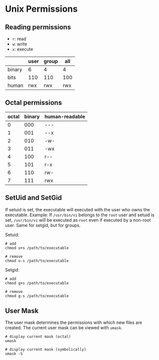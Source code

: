# Unix Permissions

## Reading permissions

- `r`: read
- `w`: write
- `x`: execute

|        | user | group |  all |
| ------ | ---- | ----- | ---- |
| binary |    6 |     4 |    4 |
| bits   |  110 |   110 |  100 |
| human  |  rwx |   rwx |  rwx |

## Octal permissions

| octal |	binary	| human-readable |
| ----- | ------- | -------------- |
| 0	    | 000     |	---            |
| 1	    | 001	    |	--x            |
| 2	    | 010	    |	-w-            |
| 3	    | 011	    |	-wx            |
| 4	    | 100	    |	r--            |
| 5	    | 101	    |	r-x            |
| 6	    | 110	    |	rw-            |
| 7	    | 111	    |	rwx            |

## SetUid and SetGid

If setuid is set, the executable will executed with the user who owns the executable. Example: If `/usr/bin/vi` belongs to the `root` user and setuid is set, `/usr/bin/vi` will be executed as `root` even if executed by a non-root user. Same for setgid, but for groups.

Setuid:

```shell
# add
chmod u+s /path/to/executable

# remove
chmod u-s /path/to/executable
```

Setgid:

```shell
# add
chmod g+s /path/to/executable

# remove
chmod g-s /path/to/executable
```

## User Mask

The user mask determines the permissions with which new files are created. The current user mask can be viewed with `umask`.

```shell
# display current mask (octal)
umask

# display current mask (symbolically)
umask -S
```
